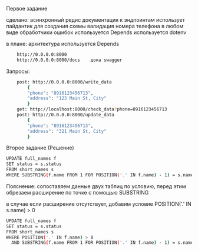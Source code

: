 <p>Первое задание</p>

сделано:
асинхронный редис
документация к эндпоинтам
использует пайдантик для создания схемы
валидация номера телефона в любом виде
обработчики ошибок
используется Depends
используется dotenv

в плане:
архитектура
используется Depends

```bash
    http://0.0.0.0:8000
    http://0.0.0.0:8000/docs    дока swagger
```
<p>Запросы:</p>

```bash
    post: http://0.0.0.0:8000/write_data 
        {
        "phone": "8916123456713",
        "address": "123 Main St, City"
        }
    get: http://localhost:8000/check_data?phone=8916123456713
    post: http://0.0.0.0:8000/update_data
        {
        "phone": "8916123456713",
        "address": "321 Main St, City"
        }
```

<p>Второе задание (Решение)</p>

```bash
UPDATE full_names f
SET status = s.status
FROM short_names s
WHERE SUBSTRING(f.name FROM 1 FOR POSITION('.' IN f.name) - 1) = s.name;
```
<p> Пояснение: сопоставяем данные двух таблиц по условию, перед этим обрезаем расширение по точке с помощью SUBSTRING</p>
<p> в случае если расширение отсутствует, добавим условие POSITION('.' IN s.name) > 0</p>

```bash
UPDATE full_names f
SET status = s.status
FROM short_names s
WHERE POSITION('.' IN f.name) > 0
  AND SUBSTRING(f.name FROM 1 FOR POSITION('.' IN f.name) - 1) = s.name;
```